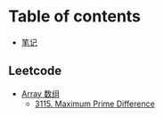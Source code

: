 # Table of contents

* [笔记](README.md)

## Leetcode

* [Array 数组](leetcode/array-shu-zu/README.md)
  * [3115. Maximum Prime Difference](leetcode/array-shu-zu/3115.-maximum-prime-difference.md)
